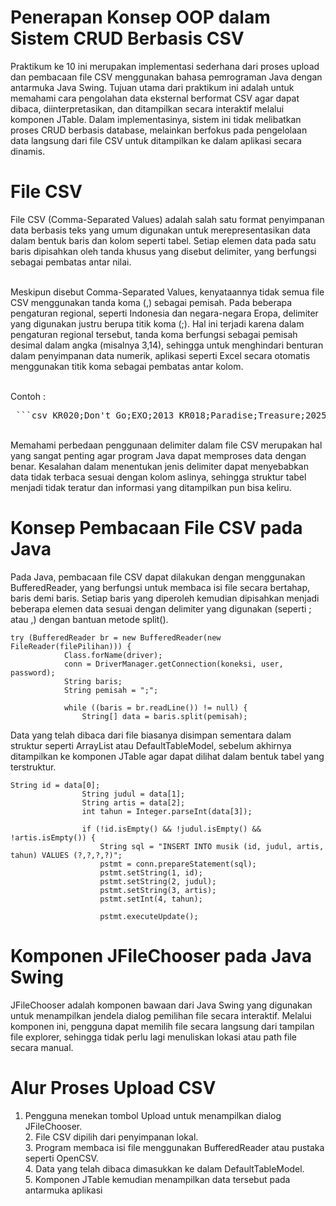 # Penerapan Konsep OOP dalam Sistem CRUD Berbasis CSV
Praktikum ke 10 ini merupakan implementasi sederhana dari proses upload dan pembacaan file CSV menggunakan bahasa pemrograman Java dengan antarmuka Java Swing. Tujuan utama dari praktikum ini adalah untuk memahami cara pengolahan data eksternal berformat CSV agar dapat dibaca, diinterpretasikan, dan ditampilkan secara interaktif melalui komponen JTable. Dalam implementasinya, sistem ini tidak melibatkan proses CRUD berbasis database, melainkan berfokus pada pengelolaan data langsung dari file CSV untuk ditampilkan ke dalam aplikasi secara dinamis.

# File CSV
File CSV (Comma-Separated Values) adalah salah satu format penyimpanan data berbasis teks yang umum digunakan untuk merepresentasikan data dalam bentuk baris dan kolom seperti tabel. Setiap elemen data pada satu baris dipisahkan oleh tanda khusus yang disebut delimiter, yang berfungsi sebagai pembatas antar nilai. 

<br> Meskipun disebut Comma-Separated Values, kenyataannya tidak semua file CSV menggunakan tanda koma (,) sebagai pemisah. Pada beberapa pengaturan regional, seperti Indonesia dan negara-negara Eropa, delimiter yang digunakan justru berupa titik koma (;). Hal ini terjadi karena dalam pengaturan regional tersebut, tanda koma berfungsi sebagai pemisah desimal dalam angka (misalnya 3,14), sehingga untuk menghindari benturan dalam penyimpanan data numerik, aplikasi seperti Excel secara otomatis menggunakan titik koma sebagai pembatas antar kolom. 

<br> Contoh : 
<pre> ```csv KR020;Don't Go;EXO;2013 KR018;Paradise;Treasure;2025 KO011;Somebody;DO;2023 KR100;Hello;Chen;2020 KO095;Peaches;Kai;2022 ``` </pre>

<br> Memahami perbedaan penggunaan delimiter dalam file CSV merupakan hal yang sangat penting agar program Java dapat memproses data dengan benar. Kesalahan dalam menentukan jenis delimiter dapat menyebabkan data tidak terbaca sesuai dengan kolom aslinya, sehingga struktur tabel menjadi tidak teratur dan informasi yang ditampilkan pun bisa keliru.

# Konsep Pembacaan File CSV pada Java
Pada Java, pembacaan file CSV dapat dilakukan dengan menggunakan BufferedReader, yang berfungsi untuk membaca isi file secara bertahap, baris demi baris. Setiap baris yang diperoleh kemudian dipisahkan menjadi beberapa elemen data sesuai dengan delimiter yang digunakan (seperti ; atau ,) dengan bantuan metode split().

    try (BufferedReader br = new BufferedReader(new FileReader(filePilihan))) {
                Class.forName(driver);
                conn = DriverManager.getConnection(koneksi, user, password);
                String baris;
                String pemisah = ";";

                while ((baris = br.readLine()) != null) {
                    String[] data = baris.split(pemisah);
                    
Data yang telah dibaca dari file biasanya disimpan sementara dalam struktur seperti ArrayList atau DefaultTableModel, sebelum akhirnya ditampilkan ke komponen JTable agar dapat dilihat dalam bentuk tabel yang terstruktur.

    String id = data[0];
                    String judul = data[1];
                    String artis = data[2];
                    int tahun = Integer.parseInt(data[3]);

                    if (!id.isEmpty() && !judul.isEmpty() && !artis.isEmpty()) {
                        String sql = "INSERT INTO musik (id, judul, artis, tahun) VALUES (?,?,?,?)";
                        pstmt = conn.prepareStatement(sql);
                        pstmt.setString(1, id);
                        pstmt.setString(2, judul);
                        pstmt.setString(3, artis);
                        pstmt.setInt(4, tahun);

                        pstmt.executeUpdate();

# Komponen JFileChooser pada Java Swing
JFileChooser adalah komponen bawaan dari Java Swing yang digunakan untuk menampilkan jendela dialog pemilihan file secara interaktif. Melalui komponen ini, pengguna dapat memilih file secara langsung dari tampilan file explorer, sehingga tidak perlu lagi menuliskan lokasi atau path file secara manual.

# Alur Proses Upload CSV
1. Pengguna menekan tombol Upload untuk menampilkan dialog JFileChooser.
<br> 2. File CSV dipilih dari penyimpanan lokal.
<br> 3. Program membaca isi file menggunakan BufferedReader atau pustaka seperti OpenCSV.
<br> 4. Data yang telah dibaca dimasukkan ke dalam DefaultTableModel.
<br> 5. Komponen JTable kemudian menampilkan data tersebut pada antarmuka aplikasi


